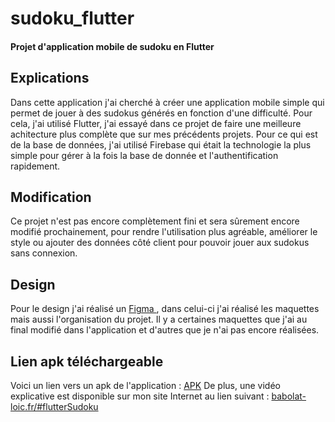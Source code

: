 # sudoku_flutter

#### Projet d'application mobile de sudoku en Flutter

## Explications

Dans cette application j'ai cherché à créer une application mobile simple qui permet de jouer à des sudokus générés en fonction d'une difficulté.
Pour cela, j'ai utilisé Flutter, j'ai essayé dans ce projet de faire une meilleure achitecture plus complète que sur mes précédents projets.
Pour ce qui est de la base de données, j'ai utilisé Firebase qui était la technologie la plus simple pour gérer à la fois la base de donnée et l'authentification rapidement.

## Modification 

Ce projet n'est pas encore complètement fini et sera sûrement encore modifié prochainement, pour rendre l'utilisation plus agréable, améliorer le style ou ajouter des données côté client pour pouvoir jouer aux sudokus sans connexion.

## Design

Pour le design j'ai réalisé un [Figma ](https://www.figma.com/file/zre5sXnjN9SroKgoZGbt4o/Sudoku?type=design&node-id=3%3A7&mode=design&t=fOT8ljuuGzaFAXPK-1), dans celui-ci j'ai réalisé les maquettes mais aussi l'organisation du projet. Il y a certaines maquettes que j'ai au final modifié dans l'application et d'autres que je n'ai pas encore réalisées.

## Lien apk téléchargeable

Voici un lien vers un apk de l'application : [APK](https://drive.google.com/drive/folders/1JY_qdt7YhzqDq8lT9Qtu1MXPlfPGtpPH?usp=sharing)
De plus, une vidéo explicative est disponible sur mon site Internet au lien suivant : [babolat-loic.fr/#flutterSudoku](https://babolat-loic.fr/#flutterSudoku)
